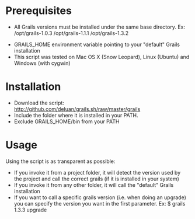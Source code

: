 # Prerequisites

- All Grails versions must be installed under the same base directory. Ex:
/opt/grails-1.0.3
/opt/grails-1.1.1
/opt/grails-1.3.2

* GRAILS_HOME environment variable pointing to your "default" Grails installation
* This script was tested on Mac OS X (Snow Leopard), Linux (Ubuntu) and Windows (with cygwin)

# Installation

* Download the script: http://github.com/deluan/grails.sh/raw/master/grails
* Include the folder where it is installed in your PATH. 
* Exclude GRAILS_HOME/bin from your PATH

# Usage

Using the script is as transparent as possible:

* If you invoke it from a project folder, it will detect the version used by the project and call the correct grails (if it is installed in your system)
* If you invoke it from any other folder, it will call the "default" Grails installation
* If you want to call a specific grails version (i.e. when doing an upgrade) you can specify the version you want in the first parameter. Ex:
  $ grails 1.3.3 upgrade  

